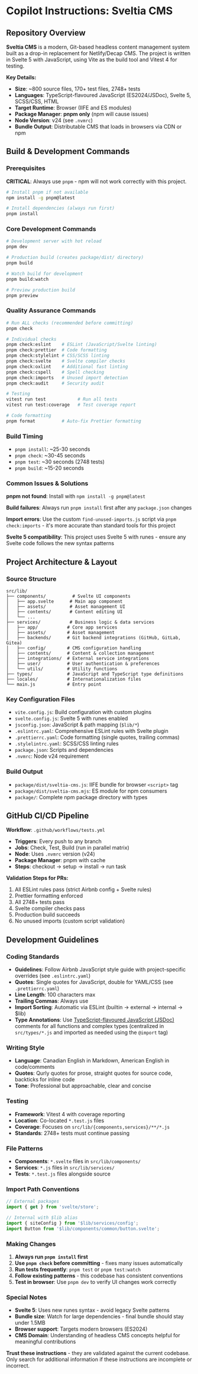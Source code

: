 # Copilot Instructions: Sveltia CMS

## Repository Overview

**Sveltia CMS** is a modern, Git-based headless content management system built as a drop-in replacement for Netlify/Decap CMS. The project is written in Svelte 5 with JavaScript, using Vite as the build tool and Vitest 4 for testing.

**Key Details:**

- **Size**: ~800 source files, 170+ test files, 2748+ tests
- **Languages**: TypeScript-flavoured JavaScript (ES2024/JSDoc), Svelte 5, SCSS/CSS, HTML
- **Target Runtime**: Browser (IIFE and ES modules)
- **Package Manager**: **pnpm only** (npm will cause issues)
- **Node Version**: v24 (see `.nvmrc`)
- **Bundle Output**: Distributable CMS that loads in browsers via CDN or npm

## Build & Development Commands

### Prerequisites

**CRITICAL**: Always use `pnpm` - npm will not work correctly with this project.

```bash
# Install pnpm if not available
npm install -g pnpm@latest

# Install dependencies (always run first)
pnpm install
```

### Core Development Commands

```bash
# Development server with hot reload
pnpm dev

# Production build (creates package/dist/ directory)
pnpm build

# Watch build for development
pnpm build:watch

# Preview production build
pnpm preview
```

### Quality Assurance Commands

```bash
# Run ALL checks (recommended before committing)
pnpm check

# Individual checks
pnpm check:eslint    # ESLint (JavaScript/Svelte linting)
pnpm check:prettier  # Code formatting
pnpm check:stylelint # CSS/SCSS linting
pnpm check:svelte    # Svelte compiler checks
pnpm check:oxlint    # Additional fast linting
pnpm check:cspell    # Spell checking
pnpm check:imports   # Unused import detection
pnpm check:audit     # Security audit

# Testing
vitest run test            # Run all tests
vitest run test:coverage   # Test coverage report

# Code formatting
pnpm format          # Auto-fix Prettier formatting
```

### Build Timing

- `pnpm install`: ~25-30 seconds
- `pnpm check`: ~30-45 seconds
- `pnpm test`: ~30 seconds (2748 tests)
- `pnpm build`: ~15-20 seconds

### Common Issues & Solutions

**pnpm not found**: Install with `npm install -g pnpm@latest`

**Build failures**: Always run `pnpm install` first after any `package.json` changes

**Import errors**: Use the custom `find-unused-imports.js` script via `pnpm check:imports` - it's more accurate than standard tools for this project

**Svelte 5 compatibility**: This project uses Svelte 5 with runes - ensure any Svelte code follows the new syntax patterns

## Project Architecture & Layout

### Source Structure

```
src/lib/
├── components/          # Svelte UI components
│   ├── app.svelte      # Main app component
│   ├── assets/         # Asset management UI
│   ├── contents/       # Content editing UI
│   └── ...
├── services/           # Business logic & data services
│   ├── app/           # Core app services
│   ├── assets/        # Asset management
│   ├── backends/      # Git backend integrations (GitHub, GitLab, Gitea)
│   ├── config/        # CMS configuration handling
│   ├── contents/      # Content & collection management
│   ├── integrations/  # External service integrations
│   ├── user/          # User authentication & preferences
│   └── utils/         # Utility functions
├── types/             # JavaScript and TypeScript type definitions
├── locales/           # Internationalization files
└── main.js            # Entry point
```

### Key Configuration Files

- `vite.config.js`: Build configuration with custom plugins
- `svelte.config.js`: Svelte 5 with runes enabled
- `jsconfig.json`: JavaScript & path mapping (`$lib/*`)
- `.eslintrc.yaml`: Comprehensive ESLint rules with Svelte plugin
- `.prettierrc.yaml`: Code formatting (single quotes, trailing commas)
- `.stylelintrc.yaml`: SCSS/CSS linting rules
- `package.json`: Scripts and dependencies
- `.nvmrc`: Node v24 requirement

### Build Output

- `package/dist/sveltia-cms.js`: IIFE bundle for browser `<script>` tag
- `package/dist/sveltia-cms.mjs`: ES module for npm consumers
- `package/`: Complete npm package directory with types

## GitHub CI/CD Pipeline

**Workflow**: `.github/workflows/tests.yml`

- **Triggers**: Every push to any branch
- **Jobs**: Check, Test, Build (run in parallel matrix)
- **Node**: Uses `.nvmrc` version (v24)
- **Package Manager**: pnpm with cache
- **Steps**: checkout → setup → install → run task

**Validation Steps for PRs:**

1. All ESLint rules pass (strict Airbnb config + Svelte rules)
2. Prettier formatting enforced
3. All 2748+ tests pass
4. Svelte compiler checks pass
5. Production build succeeds
6. No unused imports (custom script validation)

## Development Guidelines

### Coding Standards

- **Guidelines**: Follow Airbnb JavaScript style guide with project-specific overrides (see `.eslintrc.yaml`)
- **Quotes**: Single quotes for JavaScript, double for YAML/CSS (see `.prettierrc.yaml`)
- **Line Length**: 100 characters max
- **Trailing Commas**: Always use
- **Import Sorting**: Automatic via ESLint (builtin → external → internal → $lib)
- **Type Annotations**: Use [TypeScript-flavoured JavaScript (JSDoc)](https://www.typescriptlang.org/docs/handbook/jsdoc-supported-types.html) comments for all functions and complex types (centralized in `src/types/*.js` and imported as needed using the `@import` tag)

### Writing Style

- **Language**: Canadian English in Markdown, American English in code/comments
- **Quotes**: Qurly quotes for prose, straight quotes for source code, backticks for inline code
- **Tone**: Professional but approachable, clear and concise

### Testing

- **Framework**: Vitest 4 with coverage reporting
- **Location**: Co-located `*.test.js` files
- **Coverage**: Focuses on `src/lib/{components,services}/**/*.js`
- **Standards**: 2748+ tests must continue passing

### File Patterns

- **Components**: `*.svelte` files in `src/lib/components/`
- **Services**: `*.js` files in `src/lib/services/`
- **Tests**: `*.test.js` files alongside source

### Import Path Conventions

```javascript
// External packages
import { get } from 'svelte/store';

// Internal with $lib alias
import { siteConfig } from '$lib/services/config';
import Button from '$lib/components/common/button.svelte';
```

### Making Changes

1. **Always run `pnpm install` first**
2. **Use `pnpm check` before committing** - fixes many issues automatically
3. **Run tests frequently**: `pnpm test` or `pnpm test:watch`
4. **Follow existing patterns** - this codebase has consistent conventions
5. **Test in browser**: Use `pnpm dev` to verify UI changes work correctly

### Special Notes

- **Svelte 5**: Uses new runes syntax - avoid legacy Svelte patterns
- **Bundle size**: Watch for large dependencies - final bundle should stay under 1.5MB
- **Browser support**: Targets modern browsers (ES2024)
- **CMS Domain**: Understanding of headless CMS concepts helpful for meaningful contributions

**Trust these instructions** - they are validated against the current codebase. Only search for additional information if these instructions are incomplete or incorrect.
